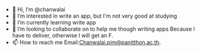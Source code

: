 - 👋 Hi, I’m @chanwalai
- 👀 I’m interested in write an app, but I'm not very good at studying
- 🌱 I’m currently learning write app
- 💞️ I’m looking to collaborate on to help me though writing apps Because I have to deliver, otherwise I will get an F.
- 📫 How to reach me Email:Chanwalai.pim@panitthon.ac.th.

<!---
chanwalai/chanwalai is a ✨ special ✨ repository because its `README.md` (this file) appears on your GitHub profile.
You can click the Preview link to take a look at your changes.
--->
